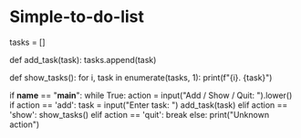 # Simple-to-do-list
tasks = []

def add_task(task):
    tasks.append(task)

def show_tasks():
    for i, task in enumerate(tasks, 1):
        print(f"{i}. {task}")

if __name__ == "__main__":
    while True:
        action = input("Add / Show / Quit: ").lower()
        if action == 'add':
            task = input("Enter task: ")
            add_task(task)
        elif action == 'show':
            show_tasks()
        elif action == 'quit':
            break
        else:
            print("Unknown action")
